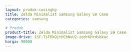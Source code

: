```yaml
---
layout: produk-casinghp
title: Zelda Minimalist Samsung Galaxy S9 Case
categories: samsung

# Produk
product-title: Zelda Minimalist Samsung Galaxy S9 Case
image-drive: 1SF-TsFRkQjtHCbNvU2-zedrKHrdsbkac
harga: 90000
---
```

